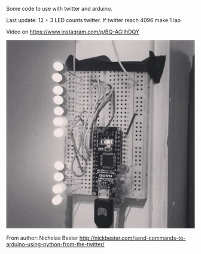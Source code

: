 Some code to use with twitter and arduino. 

Last update: 12 + 3 LED counts twitter. If twitter reach 4096 make 1 lap

Video on https://www.instagram.com/p/BQ-AGIIhDQY

<img src="https://github.com/larsgimse/arduino/blob/master/twitter/twitter_counts_12_3_LED.png">

From author: Nicholas Bester
http://nickbester.com/send-commands-to-arduino-using-python-from-the-twitter/


